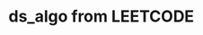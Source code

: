 # ds_algo from LEETCODE




<!--                  {#% for gym_d_root in datas[key] %#}-->
<!--                      {#% for real_content in gym_content[gym_d_root] %#}-->
<!--                      <div class="row" style="justify-content: center">-->
<!--                         <div class="collapse" id="{{#real_content#}}" data-collapse-group="collapse-group-3">-->
<!--                            <div class="well content-wrapper">-->
<!--                                <div class="german-header">-->
<!--                                    <div class="col-md-4">-->
<!--                                        <h4> <span class="pr-stmt">On</span>: {{#real_content#}} </h4>-->
<!--                                    </div>-->
<!--                                </div>-->
<!--                                <hr>-->
<!--                                {#% if gym_d_root == 'daily-workouts' %#}-->
<!--                                <div class="col-md-12">-->
<!--                                    <img class="rank-img" src="/{{#gym_content[gym_d_root][real_content]#}}">-->
<!--                                </div>-->
<!--                                {#% else %#}-->
<!--                                <div class="col-md-12">-->
<!--                                    <video class="rank-img" width="320" height="240" controls>-->
<!--                                      <source src="/{{#gym_content[gym_d_root][real_content]#}}" type="video/mp4">-->
<!--&lt;!&ndash;                                      <source src="movie.ogg" type="video/ogg">&ndash;&gt;-->
<!--                                    Your browser does not support the video tag.-->
<!--                                    </video>-->
<!--                                </div>-->
<!--                                {#% endif %#}-->
<!--                            </div>-->
<!--                        </div>-->
<!--                      </div>-->
<!--                      {#% endfor %#}-->
<!--                  {#% endfor %#}-->